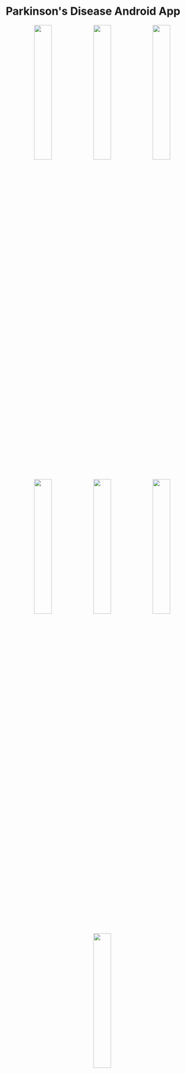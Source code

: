# Parkinson's Disease Android App

<p align="center">
  <img src="https://github.com/user-attachments/assets/91771e58-359f-4de0-a99a-daf87fbc05d7" width="30%" />
  <img src="https://github.com/user-attachments/assets/2a7ab551-19e8-4d04-937a-03dd36e0947e" width="30%" />
  <img src="https://github.com/user-attachments/assets/93a6f5af-6d5a-4a9f-be4d-45746723e699" width="30%" />
</p>

<p align="center">
  <img src="https://github.com/user-attachments/assets/8b15aacb-778a-4eff-be15-cc610313012b" width="30%" />
  <img src="https://github.com/user-attachments/assets/40cbb47a-2f71-49fa-a452-f4308673dba7" width="30%" />
   <img src="https://github.com/user-attachments/assets/3c99b695-eead-4fd8-a3c1-b8bfa517ae3d" width="30%" />

</p>

<p align="center">
  <img src="https://github.com/user-attachments/assets/34e7062b-a0ca-43f0-befb-4863ac592c05" width="30%" />
</p>









